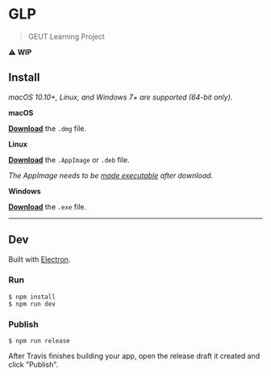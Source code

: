 # GLP

> GEUT Learning Project

:warning: **WIP**

## Install

*macOS 10.10+, Linux, and Windows 7+ are supported (64-bit only).*

**macOS**

[**Download**](https://github.com/user/repo/releases/latest) the `.dmg` file.

**Linux**

[**Download**](https://github.com/user/repo/releases/latest) the `.AppImage` or `.deb` file.

*The AppImage needs to be [made executable](http://discourse.appimage.org/t/how-to-make-an-appimage-executable/80) after download.*

**Windows**

[**Download**](https://github.com/user/repo/releases/latest) the `.exe` file.


---


## Dev

Built with [Electron](https://electronjs.org).

### Run

```
$ npm install
$ npm run dev
```

### Publish

```
$ npm run release
```

After Travis finishes building your app, open the release draft it created and click "Publish".
